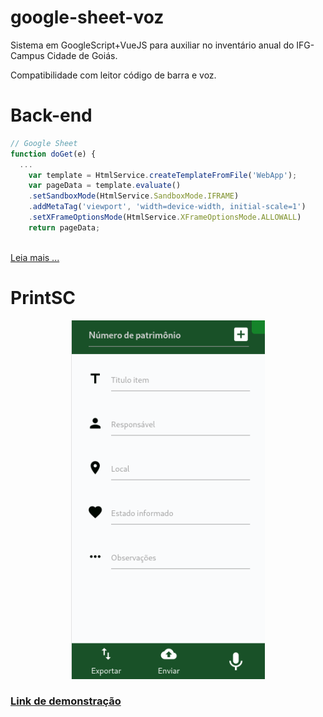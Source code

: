 # google-sheet-voz

Sistema em GoogleScript+VueJS para auxiliar no inventário anual do IFG-Campus Cidade de Goiás. 

Compatibilidade com leitor código de barra e voz.

# Back-end

```js
// Google Sheet
function doGet(e) {
  ...
    var template = HtmlService.createTemplateFromFile('WebApp');
    var pageData = template.evaluate()
    .setSandboxMode(HtmlService.SandboxMode.IFRAME)
    .addMetaTag('viewport', 'width=device-width, initial-scale=1')
    .setXFrameOptionsMode(HtmlService.XFrameOptionsMode.ALLOWALL)
    return pageData;
  
```
[Leia mais ...](https://github.com/marcoantonioq/google-sheet-voz/blob/main/back-end/WebApp.gs)

# PrintSC
<p align="center" width="100%">
    <img src="https://raw.githubusercontent.com/marcoantonioq/google-sheet-voz/main/demo/print.png"> 
</p>

### [Link de demonstração](https://marcoantonioq.000webhostapp.com/)